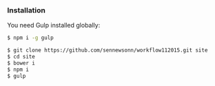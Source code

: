 ### Installation

You need Gulp installed globally:

```sh
$ npm i -g gulp
```

```sh
$ git clone https://github.com/sennewsonn/workflow112015.git site
$ cd site
$ bower i
$ npm i
$ gulp
```
